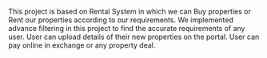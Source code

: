 This project is based on Rental System in which we can Buy properties or Rent our properties according to our requirements.
We implemented advance filtering in this project to find the accurate requirements of any user.
User can upload details of their new properties on the portal.
User can pay online in exchange or any property deal.